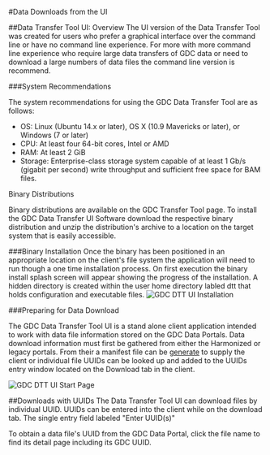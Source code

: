 #Data Downloads from the UI

##Data Transfer Tool UI: Overview
The UI version of the Data Transfer Tool was created for users who prefer a graphical interface over the command line or have no command line experience. For more with more command line experience who require large data transfers of GDC data or need to download a large numbers of data files the command line version is recommend.

###System Recommendations

The system recommendations for using the GDC Data Transfer Tool are as follows:

- OS: Linux (Ubuntu 14.x or later), OS X (10.9 Mavericks or later), or Windows (7 or later)
- CPU: At least four 64-bit cores, Intel or AMD
- RAM: At least 2 GiB
- Storage: Enterprise-class storage system capable of at least 1 Gb/s (gigabit per second) write throughput and sufficient free space for BAM files.

Binary Distributions

Binary distributions are available on the GDC Transfer Tool page. To install the GDC Data Transfer UI Software download the respective binary distribution and unzip the distribution's archive to a location on the target system that is easily accessible.

###Binary Installation
Once the binary has been positioned in an appropriate location on the client's file system the application will need to run though a one time installation process. On first execution the binary install splash screen will appear showing the progress of the installation. A hidden directory is created within the user home directory labled dtt that holds configuration and executable files.
![GDC DTT UI Installation](../images/GDC_DTT_UI_INSTALLv7.png "GDC Data Transfer Tool UI Install")

###Preparing for Data Download

The GDC Data Transfer Tool UI is a stand alone client application intended to work with data file information stored on the GDC Data Portals. Data download information must first be gathered from either the Harmonized or legacy portals. From their a manifest file can be [generate](https://docs.gdc.cancer.gov/Data_Transfer_Tool/Users_Guide/Preparing_for_Data_Download_and_Upload/#obtaining-a-manifest-file-for-data-download) to supply the client or individual file UUIDs can be looked up and added to the UUIDs entry window located on the Download tab in the client.

![GDC DTT UI Start Page](../images/DTT_UI_Start_Page.png)

##Downloads with UUIDs
The Data Transfer Tool UI can download files by individual UUID. UUIDs can be entered into the client while on the download tab. The single entry field labeled "Enter UUID(s)"

To obtain a data file's UUID from the GDC Data Portal, click the file name to find its detail page including its GDC UUID.
